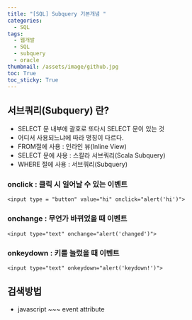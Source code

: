 ```yaml
---
title: "[SQL] Subquery 기본개념 "
categories:
  - SQL
tags:
  - 웹개발
  - SQL
  - subquery
  - oracle
thumbnail: /assets/image/github.jpg
toc: True
toc_sticky: True
---
```



## 서브쿼리(Subquery) 란?
 - SELECT 문 내부에 괄호로 또다시 SELECT 문이 있는 것
 - 어디서 사용되느냐에 따라 명칭이 다르다.
 - FROM절에 사용 : 인라인 뷰(Inline View)
 - SELECT 문에 사용 : 스칼라 서브쿼리(Scala Subquery)
 - WHERE 절에 사용 : 서브쿼리(Subquery) 

### onclick : 클릭 시 일어날 수 있는 이벤트
~~~
<input type = "button" value="hi" onclick="alert('hi')">
~~~

### onchange : 무언가 바뀌었을 때 이벤트
~~~
<input type="text" onchange="alert('changed')">
~~~

### onkeydown : 키를 눌렀을 때 이벤트
~~~
<input type="text" onkeydown="alert('keydown!')">
~~~

## 검색방법
 - javascript ~~~ event attribute